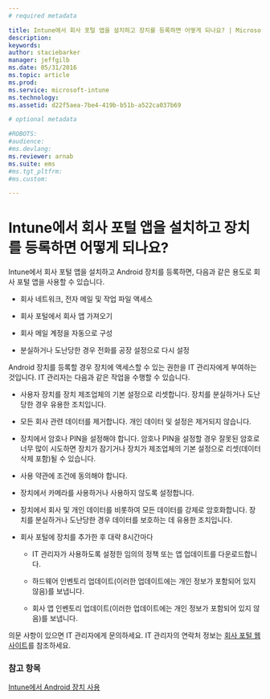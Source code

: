 ```yaml
---
# required metadata

title: Intune에서 회사 포털 앱을 설치하고 장치를 등록하면 어떻게 되나요? | Microsoft Intune
description:
keywords:
author: staciebarker
manager: jeffgilb
ms.date: 05/31/2016
ms.topic: article
ms.prod:
ms.service: microsoft-intune
ms.technology:
ms.assetid: d22f5aea-7be4-419b-b51b-a522ca037b69

# optional metadata

#ROBOTS:
#audience:
#ms.devlang:
ms.reviewer: arnab
ms.suite: ems
#ms.tgt_pltfrm:
#ms.custom:

---
```



# Intune에서 회사 포털 앱을 설치하고 장치를 등록하면 어떻게 되나요?

Intune에서 회사 포털 앱을 설치하고 Android 장치를 등록하면, 다음과 같은 용도로 회사 포털 앱을 사용할 수 있습니다.

-   회사 네트워크, 전자 메일 및 작업 파일 액세스

-   회사 포털에서 회사 앱 가져오기

-   회사 메일 계정을 자동으로 구성

-   분실하거나 도난당한 경우 전화를 공장 설정으로 다시 설정

Android 장치를 등록할 경우 장치에 액세스할 수 있는 권한을 IT 관리자에게 부여하는 것입니다. IT 관리자는 다음과 같은 작업을 수행할 수 있습니다.

-   사용자 장치를 장치 제조업체의 기본 설정으로 리셋합니다. 장치를 분실하거나 도난당한 경우 유용한 조치입니다.

-   모든 회사 관련 데이터를 제거합니다. 개인 데이터 및 설정은 제거되지 않습니다.

-   장치에서 암호나 PIN을 설정해야 합니다. 암호나 PIN을 설정할 경우 잘못된 암호로 너무 많이 시도하면 장치가 잠기거나 장치가 제조업체의 기본 설정으로 리셋(데이터 삭제 포함)될 수 있습니다.

-   사용 약관에 조건에 동의해야 합니다.

-   장치에서 카메라를 사용하거나 사용하지 않도록 설정합니다.

-   장치에서 회사 및 개인 데이터를 비롯하여 모든 데이터를 강제로 암호화합니다. 장치를 분실하거나 도난당한 경우 데이터를 보호하는 데 유용한 조치입니다.

-   회사 포털에 장치를 추가한 후 대략 8시간마다

    -   IT 관리자가 사용하도록 설정한 임의의 정책 또는 앱 업데이트를 다운로드합니다.

    -   하드웨어 인벤토리 업데이트(이러한 업데이트에는 개인 정보가 포함되어 있지 않음)를 보냅니다.

    -   회사 앱 인벤토리 업데이트(이러한 업데이트에는 개인 정보가 포함되어 있지 않음)를 보냅니다.

의문 사항이 있으면 IT 관리자에게 문의하세요. IT 관리자의 연락처 정보는 [회사 포털 웹 사이트](http://portal.manage.microsoft.com)를 참조하세요.

### 참고 항목
[Intune에서 Android 장치 사용](using-your-android-device-with-intune.md)

<!--HONumber=Jun16_HO2-->


